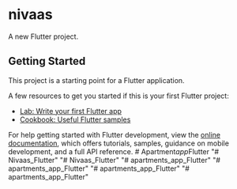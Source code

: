 # nivaas

A new Flutter project.

## Getting Started

This project is a starting point for a Flutter application.

A few resources to get you started if this is your first Flutter project:

- [Lab: Write your first Flutter app](https://docs.flutter.dev/get-started/codelab)
- [Cookbook: Useful Flutter samples](https://docs.flutter.dev/cookbook)

For help getting started with Flutter development, view the
[online documentation](https://docs.flutter.dev/), which offers tutorials,
samples, guidance on mobile development, and a full API reference.
#   A p a r t m e n t _ a p p _ F l u t t e r  
 "# Nivaas_Flutter" 
"# Nivaas_Flutter" 
"# apartments_app_Flutter" 
"# apartments_app_Flutter" 
"# apartments_app_Flutter" 
"# apartments_app_Flutter" 
